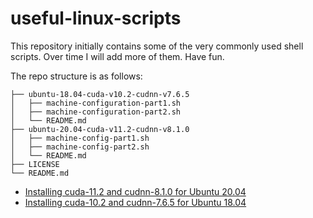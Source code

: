 # useful-linux-scripts
This repository initially contains some of the very commonly used shell scripts. Over time I will add more of them. Have fun.

The repo structure is as follows:
```
├── ubuntu-18.04-cuda-v10.2-cudnn-v7.6.5
│   ├── machine-configuration-part1.sh
│   ├── machine-configuration-part2.sh
│   └── README.md
├── ubuntu-20.04-cuda-v11.2-cudnn-v8.1.0
│   ├── machine-config-part1.sh
│   ├── machine-config-part2.sh
│   └── README.md
├── LICENSE
└── README.md
```

* [Installing cuda-11.2 and cudnn-8.1.0 for Ubuntu 20.04](./ubuntu-20.04-cuda-v11.2-cudnn-v8.1.0/)
* [Installing cuda-10.2 and cudnn-7.6.5 for Ubuntu 18.04](./ubuntu-18.04-cuda-v10.2-cudnn-v7.6.5/)
